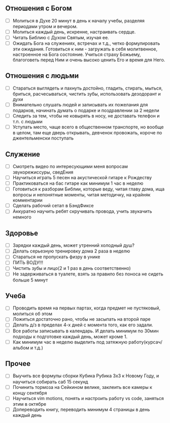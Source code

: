 ## Отношения с Богом
- [ ] Молиться в Духе 20 минут в день к началу учебы, разделяя периодами утром и вечером.
- [ ] Молиться каждый день, искренне, настраивать сердце.
- [ ] Читать Библию с Духом Святым, изучая ее.
- [ ] Ожидать Бога на служениях, встречах и т.д., четко формулировать эти ожидания. Готовиться к ним - загружать в себя молитвенное, настроенное на Бога состояние. Учиться страху Божьему, благоговеть перед Ним и очень высоко ценить Его и время для Него.
## Отношения с людьми
- [ ] Стараться выглядеть и пахнуть достойно, гладить, стирать, мыться, бриться, расчесываться, чистить зубы, использовать дезодорант и духи
- [ ] Внимательно слушать людей и записывать их пожелания для подарков, начинать думать о подарке и поздравлении за 2 недели
- [ ] Следить за тем, чтобы не ковырять в носу, не доставать телефон и т.п. с людьми
- [ ] Уступать место, чаще всего в общественном транспорте, но вообще в целом, там еще дверь открывать, девченок провожать, короче по джентельменски поступать
## Служение
- [ ] Смотреть видео по интересующими меня вопросам звукорежиссуры, сведЕния
- [ ] Научиться играть 5 песен на акустической гитаре к Рождеству
- [ ] Практиковаться на бас гитаре как минимум 1 час в неделю
- [ ] Готовиться к разборам Библии, которые веду, читая главу дома, ища вопросы и непонятные моменты, читая методичку, на крайняк комментарии
- [ ] Сделать рабочий сетап в БэндФиксе
- [ ] Аккуратно научить ребят скручивать провода, учить звукачить немного
## Здоровье
- [ ] Зарядки каждый день, может утренний холодный душ?
- [ ] Делать серьезную тренировку дома 2 раза в неделю
- [ ] Стараться не пропускать физру в унике
- [ ] ПИТЬ ВОДУ!!!
- [ ] Чистить зубы и лицо(2 и 1 раз в день соответственно)
- [ ] Не задерживаться в туалете, взять за правило без поноса не сидеть больше 5 минут
## Учеба
- [ ] Проводить время на первых партах, когда предмет не пустяковый, молиться об этом
- [ ] Ложиться достаточно рано, чтобы не засыпать на второй паре
- [ ] Делать д/з в пределах 4-х дней с момента того, как его задали. 
- [ ] Все работы записывать в календарь. И делать минимум по 30мин подходы к подготовке каждый день, может кроме 1.
- [ ] Как минимум час в неделю выделить под затяжную работу(курсач/альбом и т.д.)
## Прочее
- [ ] Выучить все формулы сборки Кубика Рубика 3х3 к Новому Году, и научиться собирать саб 15 секунд
- [ ] Починить тормоза на Сейкином велике, заклеить все камеры к концу сентября
- [ ] Научиться vim motions, понять и настроить работу vs code, заняться этим в октябре
- [ ] Допереводить книгу, переводить минимум 4 страницы в день каждый день